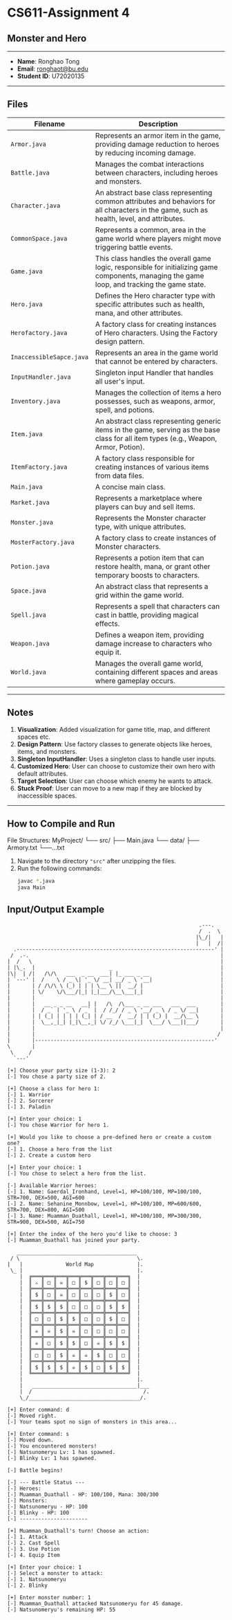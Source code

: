 # CS611-Assignment 4

## Monster and Hero

---

- **Name**: Ronghao Tong
- **Email**: ronghaot@bu.edu
- **Student ID**: U72020135

---

## Files

| Filename                 | Description                                                                                                                                   |
|--------------------------|-----------------------------------------------------------------------------------------------------------------------------------------------|
| `Armor.java`             | Represents an armor item in the game, providing damage reduction to heroes by reducing incoming damage.                                       |
| `Battle.java`            | Manages the combat interactions between characters, including heroes and monsters.                                                            |
| `Character.java`         | An abstract base class representing common attributes and behaviors for all characters in the game, such as health, level, and attributes.    |
| `CommonSpace.java`       | Represents a common, area in the game world where players might move triggering battle events.                                                |
| `Game.java`              | This class handles the overall game logic, responsible for initializing game components, managing the game loop, and tracking the game state. |
| `Hero.java`              | Defines the Hero character type with specific attributes such as health, mana, and other attributes.                                          |
| `Herofactory.java`       | A factory class for creating instances of Hero characters. Using the Factory design pattern.                                                  |
| `InaccessibleSapce.java` | Represents an area in the game world that cannot be entered by characters.                                                                    |
| `InputHandler.java`      | Singleton input Handler that handles all user's input.                                                                                        |
| `Inventory.java`         | Manages the collection of items a hero possesses, such as weapons, armor, spell, and potions.                                                 |
| `Item.java`              | An abstract class representing generic items in the game, serving as the base class for all item types (e.g., Weapon, Armor, Potion).         |
| `ItemFactory.java`       | A factory class responsible for creating instances of various items from data files.                                                          |
| `Main.java`              | A concise main class.                                                                                                                         |
| `Market.java`            | Represents a marketplace where players can buy and sell items.                                                                                |
| `Monster.java`           | Represents the Monster character type, with unique attributes.                                                                                |
| `MosterFactory.java`     | A factory class to create instances of Monster characters.                                                                                    |
| `Potion.java`            | Represents a potion item that can restore health, mana, or grant other temporary boosts to characters.                                        |
| `Space.java`             | An abstract class that represents a grid within the game world.                                                                               |
| `Spell.java`             | Represents a spell that characters can cast in battle, providing magical effects.                                                             |
| `Weapon.java`            | Defines a weapon item, providing damage increase to characters who equip it.                                                                  |
| `World.java`             | Manages the overall game world, containing different spaces and areas where gameplay occurs.                                                  |

---

## Notes

1. **Visualization**: Added visualization for game title, map, and different spaces etc.
2. **Design Pattern**: Use factory classes to generate objects like heroes, items, and monsters.
3. **Singleton InputHandler**: Uses a singleton class to handle user inputs.
4. **Customized Hero**: User can choose to customize their own hero with default attributes.
5. **Target Selection**: User can choose which enemy he wants to attack.
6. **Stuck Proof**: User can move to a new map if they are blocked by inaccessible spaces.
---

## How to Compile and Run
File Structures:
MyProject/
└── src/
    ├── Main.java
    └── data/
        ├──  Armory.txt
        └──...txt

1. Navigate to the directory `"src"` after unzipping the files.
2. Run the following commands:
   ```bash
   javac *.java
   java Main
   ```

## Input/Output Example

```
                                                              .---.
                                                              /  .  \
                                                             |\_/|   |
                                                             |   |  /|
  .----------------------------------------------------------------' |
 /  .-.                                                              |
|  /   \                                                             |
| |\_.  |                        _                                   |
|\|  | /|   /\/\   ___  _ __  ___| |_ ___ _ __                       |
| `---' |  /    \ / _ \| '_ \/ __| __/ _ \ '__|                      |
|       | / /\/\ \ (_) | | | \__ \ ||  __/ |                         |
|       | \/    \/\___/|_| |_|___/\__\___|_|                         |
|       |                                                            |
|       |   __ _ _ __   __| |   /\  /\___ _ __ ___   ___  ___        |
|       |  / _` | '_ \ / _` |  / /_/ / _ \ '__/ _ \ / _ \/ __|       |
|       | | (_| | | | | (_| | / __  /  __/ | | (_) |  __/\__ \       |
|       |  \__,_|_| |_|\__,_| \/ /_/ \___|_|  \___/ \___||___/       |
|       |                                                            | 
|       |                                                           /
|       |----------------------------------------------------------'
\       |
 \     /
  `---'

[+] Choose your party size (1-3): 2
[-] You chose a party size of 2.

[+] Choose a class for hero 1:
[-] 1. Warrior
[-] 2. Sorcerer
[-] 3. Paladin

[+] Enter your choice: 1
[-] You chose Warrior for hero 1.

[+] Would you like to choose a pre-defined hero or create a custom one?
[-] 1. Choose a hero from the list
[-] 2. Create a custom hero

[+] Enter your choice: 1
[-] You chose to select a hero from the list.

[-] Available Warrior heroes:
[-] 1. Name: Gaerdal_Ironhand, Level=1, HP=100/100, MP=100/100, STR=700, DEX=500, AGI=600
[-] 2. Name: Sehanine_Monnbow, Level=1, HP=100/100, MP=600/600, STR=700, DEX=800, AGI=500
[-] 3. Name: Muamman_Duathall, Level=1, HP=100/100, MP=300/300, STR=900, DEX=500, AGI=750

[+] Enter the index of the hero you'd like to choose: 3
[-] Muamman_Duathall has joined your party.

   _______________________________________
 / \                                      \.
|   |              World Map              |.
 \_ |                                     |.
    |  ╔═══╦═══╦═══╦═══╦═══╦═══╦═══╦═══╗  |
    |  ║ ⚔ ║ □ ║ ☠ ║ □ ║ $ ║ □ ║ □ ║ □ ║  |
    |  ╠═══╬═══╬═══╬═══╬═══╬═══╬═══╬═══╣  |
    |  ║ $ ║ □ ║ ☠ ║ □ ║ □ ║ □ ║ $ ║ □ ║  |
    |  ╠═══╬═══╬═══╬═══╬═══╬═══╬═══╬═══╣  |
    |  ║ $ ║ $ ║ $ ║ □ ║ □ ║ □ ║ $ ║ $ ║  |
    |  ╠═══╬═══╬═══╬═══╬═══╬═══╬═══╬═══╣  |
    |  ║ □ ║ □ ║ $ ║ $ ║ □ ║ □ ║ $ ║ □ ║  |
    |  ╠═══╬═══╬═══╬═══╬═══╬═══╬═══╬═══╣  |
    |  ║ ☠ ║ ☠ ║ $ ║ ☠ ║ □ ║ □ ║ □ ║ □ ║  |
    |  ╠═══╬═══╬═══╬═══╬═══╬═══╬═══╬═══╣  |
    |  ║ ☠ ║ □ ║ $ ║ $ ║ □ ║ ☠ ║ $ ║ $ ║  |
    |  ╠═══╬═══╬═══╬═══╬═══╬═══╬═══╬═══╣  |
    |  ║ □ ║ □ ║ $ ║ ☠ ║ ☠ ║ $ ║ □ ║ □ ║  |
    |  ╠═══╬═══╬═══╬═══╬═══╬═══╬═══╬═══╣  |
    |  ║ $ ║ $ ║ $ ║ ☠ ║ $ ║ □ ║ $ ║ $ ║  |
    |  ╚═══╩═══╩═══╩═══╩═══╩═══╩═══╩═══╝  |
    |                                     |.
    |   __________________________________|___
    |  /                                    /.
    \_/____________________________________/. 

[+] Enter command: d
[-] Moved right.
[-] Your teams spot no sign of monsters in this area...

[+] Enter command: s
[-] Moved down.
[-] You encountered monsters!
[-] Natsunomeryu Lv: 1 has spawned.
[-] Blinky Lv: 1 has spawned.

[-] Battle begins!

[-] --- Battle Status ---
[-] Heroes:
[-] Muamman_Duathall - HP: 100/100, Mana: 300/300
[-] Monsters:
[-] Natsunomeryu - HP: 100
[-] Blinky - HP: 100
[-] ----------------------

[+] Muamman_Duathall's turn! Choose an action:
[-] 1. Attack
[-] 2. Cast Spell
[-] 3. Use Potion
[-] 4. Equip Item

[+] Enter your choice: 1
[-] Select a monster to attack:
[-] 1. Natsunomeryu
[-] 2. Blinky

[+] Enter monster number: 1
[-] Muamman_Duathall attacked Natsunomeryu for 45 damage.
[-] Natsunomeryu's remaining HP: 55

```
